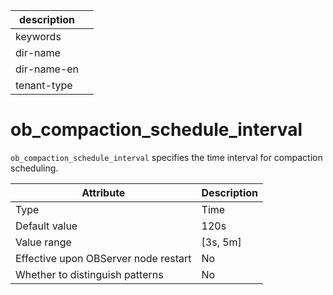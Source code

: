 | description ||
|---|---|
| keywords ||
| dir-name ||
| dir-name-en ||
| tenant-type ||

# ob_compaction_schedule_interval

`ob_compaction_schedule_interval` specifies the time interval for compaction scheduling.

| Attribute | Description |
| --- | --- |
| Type | Time |
| Default value | 120s |
| Value range | [3s, 5m] |
| Effective upon OBServer node restart | No |
| Whether to distinguish patterns | No |
